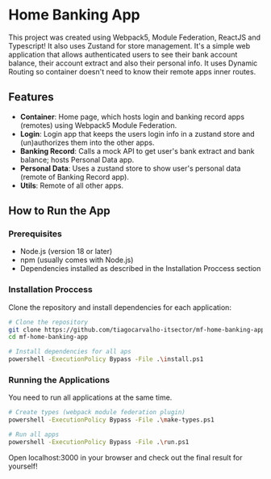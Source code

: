 # Home Banking App

This project was created using Webpack5, Module Federation, ReactJS and Typescript! It also uses Zustand for store management. It's a simple web application that allows authenticated users to see their bank account balance, their account extract and also their personal info. It uses Dynamic Routing so container doesn't need to know their remote apps inner routes.

## Features

- **Container**: Home page, which hosts login and banking record apps (remotes) using Webpack5 Module Federation.
- **Login**: Login app that keeps the users login info in a zustand store and (un)authorizes them into the other apps.
- **Banking Record**: Calls a mock API to get user's bank extract and bank balance; hosts Personal Data app.
- **Personal Data**: Uses a zustand store to show user's personal data (remote of Banking Record app).
- **Utils**: Remote of all other apps.

## How to Run the App

### Prerequisites

- Node.js (version 18 or later)
- npm (usually comes with Node.js)
- Dependencies installed as described in the Installation Proccess section

### Installation Proccess

Clone the repository and install dependencies for each application:

```bash
# Clone the repository
git clone https://github.com/tiagocarvalho-itsector/mf-home-banking-app
cd mf-home-banking-app

# Install dependencies for all aps
powershell -ExecutionPolicy Bypass -File .\install.ps1
```

### Running the Applications

You need to run all applications at the same time.

```bash
# Create types (webpack module federation plugin)
powershell -ExecutionPolicy Bypass -File .\make-types.ps1

# Run all apps
powershell -ExecutionPolicy Bypass -File .\run.ps1
```

Open localhost:3000 in your browser and check out the final result for yourself!
